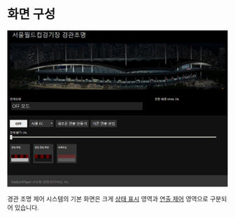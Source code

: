 # 화면 구성
![기본 화면 예시](image/set/연출예시-1.png)

경관 조명 제어 시스템의 기본 화면은 크게 [상태 표시](status.md) 영역과 [연출 제어](basic.md) 영역으로 구분되어 있습니다.
